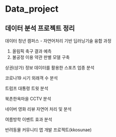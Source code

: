 # Data_project
## 데이터 분석 프로젝트 정리

데이터 청년 캠퍼스 - 자연어처리 기반 딥러닝기술 융합 과정
 1. 올림픽 축구 결과 예측
 2. 불공정 이용 약관 판별 모델 구축

상권(상가) 정보 데이터를 활용한 스포츠 업종 분석

코로나19 시기 외래객 수 분석

트럼프 대통령 트윗 분석

북촌한옥마을 CCTV 분석

네이버 영화 리뷰 자연어 처리 및 분석

여름방학 이벤트 효과 분석

반려동물 커뮤니티 앱 개발 프로젝트(kkosunae)
